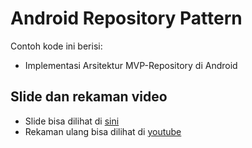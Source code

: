 # Android Repository Pattern

Contoh kode ini berisi: 
- Implementasi Arsitektur MVP-Repository di Android

## Slide dan rekaman video

- Slide bisa dilihat di [sini](https://docs.google.com/presentation/d/1nIS71_p1pgrLwNhRMMPQKltHSkhGEAHyS9vApzFPe0Y/edit?usp=sharing)
- Rekaman ulang bisa dilihat di [youtube](https://youtu.be/uHOsleXvYYc)
